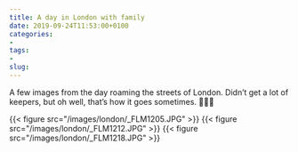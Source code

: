 ```yaml
---
title: A day in London with family
date: 2019-09-24T11:53:00+0100
categories:
- 
tags:
- 
slug: 
---
```

A few images from the day roaming the streets of London. Didn’t get a lot of keepers, but oh well, that’s how it goes sometimes. 🤷🏽‍♂️

{{< figure src="/images/london/_FLM1205.JPG" >}}
{{< figure src="/images/london/_FLM1212.JPG" >}}
{{< figure src="/images/london/_FLM1218.JPG" >}}